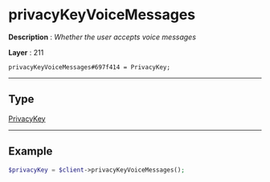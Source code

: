 # privacyKeyVoiceMessages

**Description** : *Whether the user accepts voice messages*

**Layer** : 211

```tl
privacyKeyVoiceMessages#697f414 = PrivacyKey;
```

---

## Type

[PrivacyKey](type/PrivacyKey)

---

## Example

```php
$privacyKey = $client->privacyKeyVoiceMessages();
```